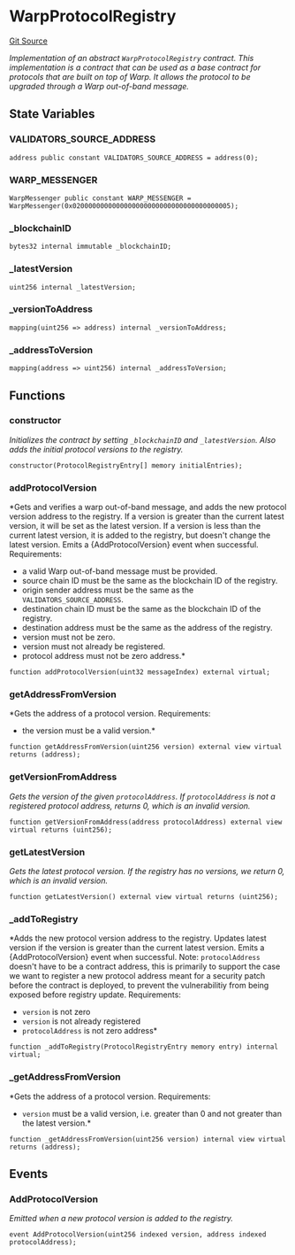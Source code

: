 # WarpProtocolRegistry
[Git Source](https://github.com/ava-labs/teleporter/blob/4e46f28c075e9bfc858fb8bbe266f5b4cb45a0be/src/WarpProtocolRegistry.sol)

*Implementation of an abstract `WarpProtocolRegistry` contract.
This implementation is a contract that can be used as a base contract for protocols that are
built on top of Warp. It allows the protocol to be upgraded through a Warp out-of-band message.*


## State Variables
### VALIDATORS_SOURCE_ADDRESS

```solidity
address public constant VALIDATORS_SOURCE_ADDRESS = address(0);
```


### WARP_MESSENGER

```solidity
WarpMessenger public constant WARP_MESSENGER = WarpMessenger(0x0200000000000000000000000000000000000005);
```


### _blockchainID

```solidity
bytes32 internal immutable _blockchainID;
```


### _latestVersion

```solidity
uint256 internal _latestVersion;
```


### _versionToAddress

```solidity
mapping(uint256 => address) internal _versionToAddress;
```


### _addressToVersion

```solidity
mapping(address => uint256) internal _addressToVersion;
```


## Functions
### constructor

*Initializes the contract by setting `_blockchainID` and `_latestVersion`.
Also adds the initial protocol versions to the registry.*


```solidity
constructor(ProtocolRegistryEntry[] memory initialEntries);
```

### addProtocolVersion

*Gets and verifies a warp out-of-band message, and adds the new protocol version
address to the registry.
If a version is greater than the current latest version, it will be set as the latest version.
If a version is less than the current latest version, it is added to the registry, but
doesn't change the latest version.
Emits a {AddProtocolVersion} event when successful.
Requirements:
- a valid Warp out-of-band message must be provided.
- source chain ID must be the same as the blockchain ID of the registry.
- origin sender address must be the same as the `VALIDATORS_SOURCE_ADDRESS`.
- destination chain ID must be the same as the blockchain ID of the registry.
- destination address must be the same as the address of the registry.
- version must not be zero.
- version must not already be registered.
- protocol address must not be zero address.*


```solidity
function addProtocolVersion(uint32 messageIndex) external virtual;
```

### getAddressFromVersion

*Gets the address of a protocol version.
Requirements:
- the version must be a valid version.*


```solidity
function getAddressFromVersion(uint256 version) external view virtual returns (address);
```

### getVersionFromAddress

*Gets the version of the given `protocolAddress`.
If `protocolAddress` is not a registered protocol address, returns 0, which is an invalid version.*


```solidity
function getVersionFromAddress(address protocolAddress) external view virtual returns (uint256);
```

### getLatestVersion

*Gets the latest protocol version.
If the registry has no versions, we return 0, which is an invalid version.*


```solidity
function getLatestVersion() external view virtual returns (uint256);
```

### _addToRegistry

*Adds the new protocol version address to the registry.
Updates latest version if the version is greater than the current latest version.
Emits a {AddProtocolVersion} event when successful.
Note: `protocolAddress` doesn't have to be a contract address, this is primarily
to support the case we want to register a new protocol address meant for a security patch
before the contract is deployed, to prevent the vulnerabilitiy from being exposed before registry update.
Requirements:
- `version` is not zero
- `version` is not already registered
- `protocolAddress` is not zero address*


```solidity
function _addToRegistry(ProtocolRegistryEntry memory entry) internal virtual;
```

### _getAddressFromVersion

*Gets the address of a protocol version.
Requirements:
- `version` must be a valid version, i.e. greater than 0 and not greater than the latest version.*


```solidity
function _getAddressFromVersion(uint256 version) internal view virtual returns (address);
```

## Events
### AddProtocolVersion
*Emitted when a new protocol version is added to the registry.*


```solidity
event AddProtocolVersion(uint256 indexed version, address indexed protocolAddress);
```

